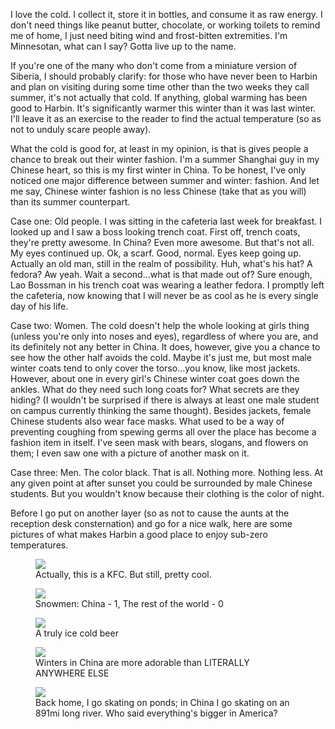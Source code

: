 <!-- layout: post
categories: 
- travel
- china
title: Harbin - Or how I learned to stop worrying and love the cold even more than I already do
date: 2012-02-28
-->
I love the cold. I collect it, store it in bottles, and consume it as raw energy. I don't need things like peanut butter, chocolate, or working toilets to remind me of home, I just need biting wind and frost-bitten extremities. I'm Minnesotan, what can I say? Gotta live up to the name.

If you're one of the many who don't come from a miniature version of Siberia, I should probably clarify: for those who have never been to Harbin and plan on visiting during some time other than the two weeks they call summer, it's not actually that cold. If anything, global warming has been good to Harbin. It's significantly warmer this winter than it was last winter. I'll leave it as an exercise to the reader to find the actual temperature (so as not to unduly scare people away).
<!-- more -->
What the cold is good for, at least in my opinion, is that is gives people a chance to break out their winter fashion. I'm a summer Shanghai guy in my Chinese heart, so this is my first winter in China. To be honest, I've only noticed one major difference between summer and winter: fashion. And let me say, Chinese winter fashion is no less Chinese (take that as you will) than its summer counterpart.

Case one: Old people. I was sitting in the cafeteria last week for breakfast. I looked up and I saw a boss looking trench coat. First off, trench coats, they're pretty awesome. In China? Even more awesome. But that's not all. My eyes continued up. Ok, a scarf. Good, normal. Eyes keep going up. Actually an old man, still in the realm of possibility. Huh, what's his hat? A fedora? Aw yeah. Wait a second...what is that made out of? Sure enough, Lao Bossman in his trench coat was wearing a leather fedora. I promptly left the cafeteria, now knowing that I will never be as cool as he is every single day of his life.

Case two: Women. The cold doesn't help the whole looking at girls thing (unless you're only into noses and eyes), regardless of where you are, and its definitely not any better in China. It does, however, give you a chance to see how the other half avoids the cold. Maybe it's just me, but most male winter coats tend to only cover the torso...you know, like most jackets. However, about one in every girl's Chinese winter coat goes down the ankles. What do they need such long coats for? What secrets are they hiding? (I wouldn't be surprised if there is always at least one male student on campus currently thinking the same thought). Besides jackets, female Chinese students also wear face masks. What used to be a way of preventing coughing from spewing germs all over the place has become a fashion item in itself. I've seen mask with bears, slogans, and flowers on them; I even saw one with a picture of another mask on it.

Case three: Men. The color black. That is all. Nothing more. Nothing less. At any given point at after sunset you could be surrounded by male Chinese students. But you wouldn't know because their clothing is the color of night.

Before I go put on another layer (so as not to cause the aunts at the reception desk consternation) and go for a nice walk, here are some pictures of what makes Harbin a good place to enjoy sub-zero temperatures.

<figure>
	<img src="/images/harbin-kfc.jpg" />
	<figcaption>
		Actually, this is a KFC. But still, pretty cool.
	</figcaption>
</figure>
<figure>
	<img src="/images/harbin-snowmen.jpg" />
	<figcaption>
		Snowmen: China - 1, The rest of the world - 0
	</figcaption>
</figure>
<figure>
	<img src="/images/harbin-beer.jpg" />
	<figcaption>
		A truly ice cold beer
	</figcaption>
</figure>
<figure>
	<img src="/images/harbin-adorable.jpg" />
	<figcaption>
		Winters in China are more adorable than LITERALLY ANYWHERE ELSE
	</figcaption>
</figure>
<figure>
	<img src="/images/harbin-river.jpg" />
	<figcaption>
		Back home, I go skating on ponds; in China I go skating on an 891mi long river. Who said everything's bigger in America?
	</figcaption>
</figure>
